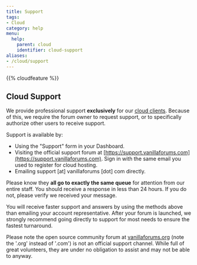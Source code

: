 ```yaml
---
title: Support
tags:
- Cloud
category: help
menu:
  help:
    parent: cloud
    identifier: cloud-support
aliases:
- /cloud/support
---
```


{{% cloudfeature %}}

## Cloud Support

We provide professional support **exclusively** for our [cloud clients](https://vanillaforums.com/plans). Because of this, we require the forum owner to request support, or to specifically authorize other users to receive support.

Support is available by:

* Using the "Support" form in your Dashboard.
* Visiting the official support forum at [https://support.vanillaforums.com](https://support.vanillaforums.com). Sign in with the same email you used to register for cloud hosting.
* Emailing support [at] vanillaforums [dot] com directly.

Please know they **all go to exactly the same queue** for attention from our entire staff. You should receive a response in less than 24 hours. If you do not, please verify we received your message.

You will receive faster support and answers by using the methods above than emailing your account representative. After your forum is launched, we strongly recommend going directly to support for most needs to ensure the fastest turnaround.

Please note the open source community forum at [vanillaforums.org](http://vanillaforums.org) (note the '.org' instead of '.com') is not an official support channel. While full of great volunteers, they are under no obligation to assist and may not be able to anyway.
